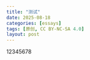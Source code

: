 ```yaml
---
title: "测试"
date: 2025-08-18
categories: [essays]
tags: [原创, CC BY-NC-SA 4.0]
layout: post
---
```


12345678
